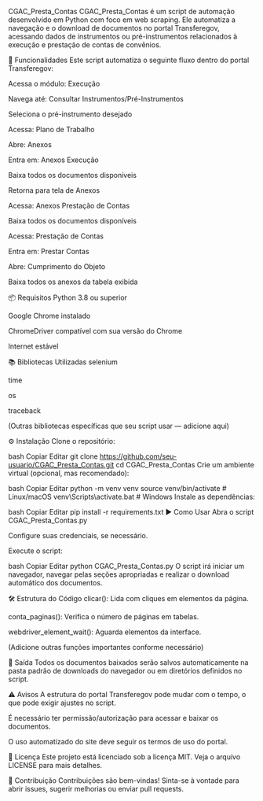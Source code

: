 CGAC_Presta_Contas
CGAC_Presta_Contas é um script de automação desenvolvido em Python com foco em web scraping. Ele automatiza a navegação e o download de documentos no portal Transferegov, acessando dados de instrumentos ou pré-instrumentos relacionados à execução e prestação de contas de convênios.

🚀 Funcionalidades
Este script automatiza o seguinte fluxo dentro do portal Transferegov:

Acessa o módulo: Execução

Navega até: Consultar Instrumentos/Pré-Instrumentos

Seleciona o pré-instrumento desejado

Acessa: Plano de Trabalho

Abre: Anexos

Entra em: Anexos Execução

Baixa todos os documentos disponíveis

Retorna para tela de Anexos

Acessa: Anexos Prestação de Contas

Baixa todos os documentos disponíveis

Acessa: Prestação de Contas

Entra em: Prestar Contas

Abre: Cumprimento do Objeto

Baixa todos os anexos da tabela exibida

📦 Requisitos
Python 3.8 ou superior

Google Chrome instalado

ChromeDriver compatível com sua versão do Chrome

Internet estável

📚 Bibliotecas Utilizadas
selenium

time

os

traceback

(Outras bibliotecas específicas que seu script usar — adicione aqui)

⚙️ Instalação
Clone o repositório:

bash
Copiar
Editar
git clone https://github.com/seu-usuario/CGAC_Presta_Contas.git
cd CGAC_Presta_Contas
Crie um ambiente virtual (opcional, mas recomendado):

bash
Copiar
Editar
python -m venv venv
source venv/bin/activate   # Linux/macOS
venv\Scripts\activate.bat  # Windows
Instale as dependências:

bash
Copiar
Editar
pip install -r requirements.txt
▶️ Como Usar
Abra o script CGAC_Presta_Contas.py

Configure suas credenciais, se necessário.

Execute o script:

bash
Copiar
Editar
python CGAC_Presta_Contas.py
O script irá iniciar um navegador, navegar pelas seções apropriadas e realizar o download automático dos documentos.

🛠️ Estrutura do Código
clicar(): Lida com cliques em elementos da página.

conta_paginas(): Verifica o número de páginas em tabelas.

webdriver_element_wait(): Aguarda elementos da interface.

(Adicione outras funções importantes conforme necessário)

📂 Saída
Todos os documentos baixados serão salvos automaticamente na pasta padrão de downloads do navegador ou em diretórios definidos no script.

⚠️ Avisos
A estrutura do portal Transferegov pode mudar com o tempo, o que pode exigir ajustes no script.

É necessário ter permissão/autorização para acessar e baixar os documentos.

O uso automatizado do site deve seguir os termos de uso do portal.

📄 Licença
Este projeto está licenciado sob a licença MIT. Veja o arquivo LICENSE para mais detalhes.

🤝 Contribuição
Contribuições são bem-vindas! Sinta-se à vontade para abrir issues, sugerir melhorias ou enviar pull requests.